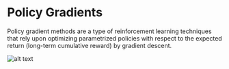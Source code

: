 # Policy Gradients
Policy gradient methods are a type of reinforcement learning techniques that rely upon optimizing parametrized policies with respect to the expected return (long-term cumulative reward) by gradient descent.


![alt text](https://miro.medium.com/max/1204/1*J2gGFboS7gAESbo-s7CZdg.jpeg)
 